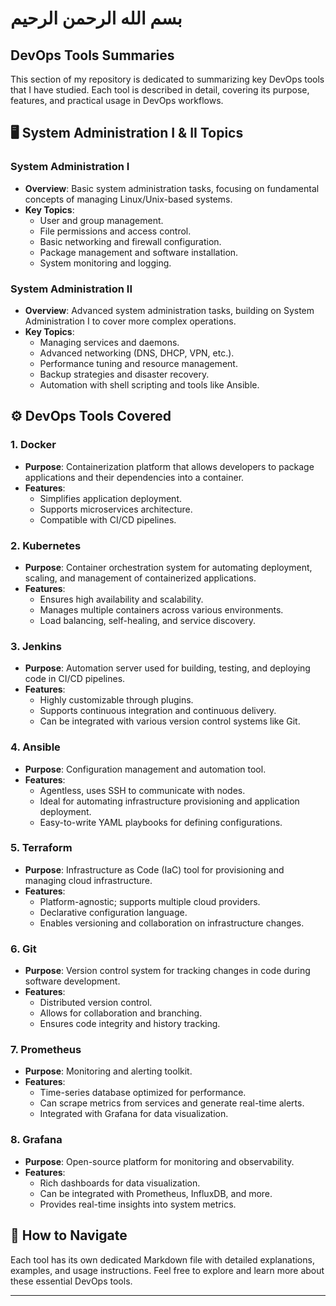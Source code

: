 # بسم الله الرحمن الرحيم
## DevOps Tools Summaries

This section of my repository is dedicated to summarizing key DevOps tools that I have studied. Each tool is described in detail, covering its purpose, features, and practical usage in DevOps workflows. 



## 🖥️ System Administration I & II Topics

### **System Administration I**
   - **Overview**: Basic system administration tasks, focusing on fundamental concepts of managing Linux/Unix-based systems.
   - **Key Topics**:
     - User and group management.
     - File permissions and access control.
     - Basic networking and firewall configuration.
     - Package management and software installation.
     - System monitoring and logging.

### **System Administration II**
   - **Overview**: Advanced system administration tasks, building on System Administration I to cover more complex operations.
   - **Key Topics**:
     - Managing services and daemons.
     - Advanced networking (DNS, DHCP, VPN, etc.).
     - Performance tuning and resource management.
     - Backup strategies and disaster recovery.
     - Automation with shell scripting and tools like Ansible.

## ⚙️ DevOps Tools Covered

### 1. **Docker**
   - **Purpose**: Containerization platform that allows developers to package applications and their dependencies into a container.
   - **Features**:
     - Simplifies application deployment.
     - Supports microservices architecture.
     - Compatible with CI/CD pipelines.
   
### 2. **Kubernetes**
   - **Purpose**: Container orchestration system for automating deployment, scaling, and management of containerized applications.
   - **Features**:
     - Ensures high availability and scalability.
     - Manages multiple containers across various environments.
     - Load balancing, self-healing, and service discovery.
   
### 3. **Jenkins**
   - **Purpose**: Automation server used for building, testing, and deploying code in CI/CD pipelines.
   - **Features**:
     - Highly customizable through plugins.
     - Supports continuous integration and continuous delivery.
     - Can be integrated with various version control systems like Git.

### 4. **Ansible**
   - **Purpose**: Configuration management and automation tool.
   - **Features**:
     - Agentless, uses SSH to communicate with nodes.
     - Ideal for automating infrastructure provisioning and application deployment.
     - Easy-to-write YAML playbooks for defining configurations.

### 5. **Terraform**
   - **Purpose**: Infrastructure as Code (IaC) tool for provisioning and managing cloud infrastructure.
   - **Features**:
     - Platform-agnostic; supports multiple cloud providers.
     - Declarative configuration language.
     - Enables versioning and collaboration on infrastructure changes.

### 6. **Git**
   - **Purpose**: Version control system for tracking changes in code during software development.
   - **Features**:
     - Distributed version control.
     - Allows for collaboration and branching.
     - Ensures code integrity and history tracking.

### 7. **Prometheus**
   - **Purpose**: Monitoring and alerting toolkit.
   - **Features**:
     - Time-series database optimized for performance.
     - Can scrape metrics from services and generate real-time alerts.
     - Integrated with Grafana for data visualization.

### 8. **Grafana**
   - **Purpose**: Open-source platform for monitoring and observability.
   - **Features**:
     - Rich dashboards for data visualization.
     - Can be integrated with Prometheus, InfluxDB, and more.
     - Provides real-time insights into system metrics.

## 📑 How to Navigate

Each tool has its own dedicated Markdown file with detailed explanations, examples, and usage instructions. Feel free to explore and learn more about these essential DevOps tools.

---

